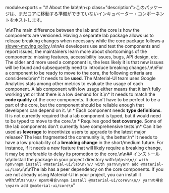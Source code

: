 module.exports = "# About the lab\n\n<p class=\"description\">このパッケージは、まだコアに移動する準備ができていないインキュベーター・コンポーネントをホストします。</p>\n\nThe main difference between the lab and the core is how the components are versioned. Having a separate lab package allows us to release breaking changes when necessary while the core package follows a [slower-moving policy](https://material-ui.com/versions/#release-frequency).\n\nAs developers use and test the components and report issues, the maintainers learn more about shortcomings of the components: missing features, accessibility issues, bugs, API design, etc. The older and more used a component is, the less likely it is that new issues will be found and subsequently need to introduce breaking changes.\n\nFor a component to be ready to move to the core, the following criteria are considered:\n\n* It needs to be **used**. The Material-UI team uses Google Analytics stats among other metrics to evaluate the usage of each component. A lab component with low usage either means that it isn't fully working yet or that there is a low demand for it.\n* It needs to match the **code quality** of the core components. It doesn't have to be perfect to be a part of the core, but the component should be reliable enough that developers can depend on it. \n    * Each component needs **type definitions**. It is not currently required that a lab component is typed, but it would need to be typed to move to the core.\n    * Requires good **test coverage**. Some of the lab components don't currently have comprehensive tests.\n* Can it be used as **leverage** to incentivize users to upgrade to the latest major release? The less fragmented the community is, the better.\n* It needs to have a low probability of a **breaking change** in the short/medium future. For instance, if it needs a new feature that will likely require a breaking change, it may be preferable to delay its promotion to the core.\n\n## インストール\n\nInstall the package in your project directory with:\n\n```sh\n// with npm\nnpm install @material-ui/lab\n\n// with yarn\nyarn add @material-ui/lab\n```\n\nThe lab has a peer dependency on the core components. If you are not already using Material-UI in your project, you can install it with:\n\n```sh\n// npmの場合\nnpm install @material-ui/core\n\n// yarnの場合\nyarn add @material-ui/core\n```"